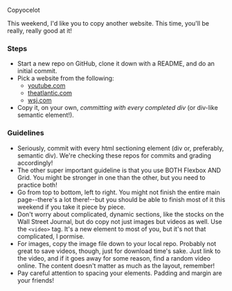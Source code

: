 Copyocelot

This weekend, I'd like you to copy another website. This time, you'll be really, really good at it!

### Steps

* Start a new repo on GitHub, clone it down with a README, and do an initial commit.
* Pick a website from the following:
	* [youtube.com](http://www.youtube.com)
	* [theatlantic.com](http://www.theatlantic.com)
	* [wsj.com](http://www.wsj.com)
* Copy it, on your own, _committing with every completed div_ (or div-like semantic element!).


### Guidelines

* Seriously, commit with every html sectioning element (div or, preferably, semantic div). We're checking these repos for commits and grading accordingly!
* The other super important guideline is that you use BOTH Flexbox AND Grid. You might be stronger in one than the other, but you need to practice both!
* Go from top to bottom, left to right. You might not finish the entire main page--there's a lot there!--but you should be able to finish most of it this weekend if you take it piece by piece.
* Don't worry about complicated, dynamic sections, like the stocks on the Wall Street Journal, but do copy not just images but videos as well. Use the `<video>` tag. It's a new element to most of you, but it's not that complicated, I pormise.
* For images, copy the image file down to your local repo. Probably not great to save videos, though, just for download time's sake. Just link to the video, and if it goes away for some reason, find a random video online. The content doesn't matter as much as the layout, remember!
* Pay careful attention to spacing your elements. Padding and margin are your friends!